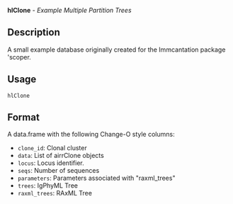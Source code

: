 **hlClone** - *Example Multiple Partition Trees*

Description
--------------------

A small example database originally created for the Immcantation package 'scoper.


Usage
--------------------
```
hlClone
```




Format
-------------------

A data.frame with the following Change-O style columns:

+ `clone_id`:           Clonal cluster
+ `data`:               List of airrClone objects
+ `locus`:              Locus identifier.
+ `seqs`:               Number of sequences
+ `parameters`:         Parameters associated with "raxml_trees"
+  `trees`:               IgPhyML Tree
+  `raxml_trees`:         RAxML Tree










